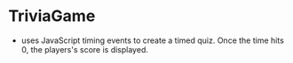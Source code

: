 # TriviaGame
* uses JavaScript timing events to create a timed quiz. Once the time hits 0, the players's score is displayed.
